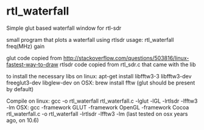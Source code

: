 # rtl_waterfall
Simple glut based waterfall window for rtl-sdr

small program that plots a waterfall using rtlsdr
usage: rtl_waterfall freq(MHz) gain

glut code copied from http://stackoverflow.com/questions/503816/linux-fastest-way-to-draw
rtlsdr code copied from rtl_sdr.c that came with the lib

to install the necessary libs on linux: apt-get install libfftw3-3 libfftw3-dev freeglut3-dev libglew-dev
on OSX: brew install fftw (glut should be present by default)

Compile on linux: gcc -o rtl_waterfall rtl_waterfall.c -lglut -lGL -lrtlsdr -lfftw3 -lm
OSX: gcc -framework GLUT -framework OpenGL -framework Cocoa rtl_waterfall.c -o rtl_waterfall -lrtlsdr -lfftw3 -lm
(last tested on osx years ago, on 10.6)
